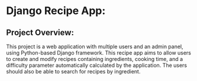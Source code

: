 # Django Recipe App:

## Project Overview:
This project is a web application with multiple users and an admin panel, using Python-based Django framework. This recipe app aims to allow users to create and modify recipes containing ingredients, cooking time, and a difficulty parameter automatically calculated by the application. The users should also be able to search for recipes by ingredient.
